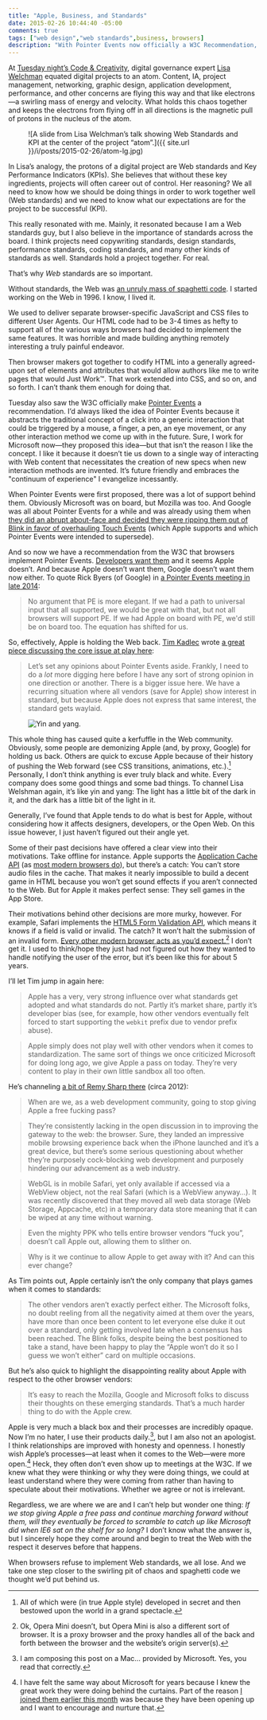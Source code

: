 ```yaml
---
title: "Apple, Business, and Standards"
date: 2015-02-26 10:44:40 -05:00
comments: true
tags: ["web design","web standards",business, browsers]
description: "With Pointer Events now officially a W3C Recommendation, Apple is playing the role of the Web standards and interoperability party pooper."
---
```


At [Tuesday night’s Code & Creativity](http://www.codeandcreativity.com/events/2015-02-24), digital governance expert [Lisa Welchman](https://twitter.com/lwelchman) equated digital projects to an atom. Content, IA, project management, networking, graphic design, application development, performance, and other concerns are flying this way and that like electrons—a swirling mass of energy and velocity. What holds this chaos together and keeps the electrons from flying off in all directions is the magnetic pull of protons in the nucleus of the atom.

<!-- more -->

<figure id="fig-2015-02-26-01" class="media-container">

![A slide from Lisa Welchman’s talk showing Web Standards and KPI at the center of the project “atom”.]({{ site.url }}/i/posts/2015-02-26/atom-lg.jpg)

</figure>

In Lisa’s analogy, the protons of a digital project are Web standards and Key Performance Indicators (KPIs). She believes that without these key ingredients, projects will often career out of control. Her reasoning? We all need to know how we should be doing things in order to work together well (Web standards) and we need to know what our expectations are for the project to be successful (KPI).

This really resonated with me. Mainly, it resonated because I am a Web standards guy, but I also believe in the importance of standards across the board. I think projects need copywriting standards, design standards, performance standards, coding standards, and many other kinds of standards as well. Standards hold a project together. For real.

That’s why *Web* standards are so important.

Without standards, the Web was [an unruly mass of spaghetti code](http://en.wikipedia.org/wiki/Browser_wars).  I started working on the Web in 1996. I know, I lived it.

We used to deliver separate browser-specific JavaScript and CSS files to different User Agents. Our HTML code had to be 3-4 times as hefty to support all of the various ways browsers had decided to implement the same features. It was horrible and made building anything remotely interesting a truly painful endeavor.

Then browser makers got together to codify HTML into a generally agreed-upon set of elements and attributes that would allow authors like me to write pages that would Just Work™. That work extended into CSS, and so on, and so forth. I can’t thank them enough for doing that.

Tuesday also saw the W3C officially make [Pointer Events](http://www.w3.org/TR/pointerevents/) a recommendation. I’d always liked the idea of Pointer Events because it abstracts the traditional concept of a click into a generic interaction that could be triggered by a mouse, a finger, a pen, an eye movement, or any other interaction method we come up with in the future. Sure, I work for Microsoft now—they proposed this idea—but that isn’t the reason I like the concept. I like it because it doesn’t tie us down to a single way of interacting with Web content that necessitates the creation of new specs when new interaction methods are invented. It’s future friendly and embraces the "continuum of experience" I evangelize incessantly.

When Pointer Events were first proposed, there was a lot of support behind them. Obviously Microsoft was on board, but Mozilla was too. And Google was all about Pointer Events for a while and was already using them when [they did an abrupt  about-face and decided they were ripping them out of Blink in favor of overhauling Touch Events](https://code.google.com/p/chromium/issues/detail?id=162757#c64) (which Apple supports and which Pointer Events were intended to supersede).

And so now we have a recommendation from the W3C that browsers implement Pointer Events. [Developers want them](http://blog.jquery.com/2015/02/24/getting-on-point/) and it seems Apple doesn’t. And because Apple doesn’t want them, Google doesn’t want them now either. To quote Rick Byers (of Google) in [a Pointer Events meeting in late 2014](https://lists.w3.org/Archives/Public/public-pointer-events/2014JulSep/0071):

> No argument that PE is more elegant. If we had a path to universal input that all supported, we would be great with that, but not all browsers will support PE. If we had Apple on board with PE, we'd still be on board too. The equation has shifted for us.

So, effectively, Apple is holding the Web back. [Tim Kadlec](https://twitter.com/tkadlec) wrote [a great piece discussing the core issue at play here](http://timkadlec.com/2015/02/apples-web/):

> Let’s set any opinions about Pointer Events aside. Frankly, I need to do a *lot* more digging here before I have any sort of strong opinion in one direction or another. There is a bigger issue here. We have a recurring situation where all vendors (save for Apple) show interest in standard, but because Apple does not express that same interest, the standard gets waylaid.

<figure id="fig-2015-02-25-02" class="media-container media-container--right">

![Yin and yang.](https://upload.wikimedia.org/wikipedia/commons/thumb/1/17/Yin_yang.svg/200px-Yin_yang.svg.png)

</figure>

This whole thing has caused quite a kerfuffle in the Web community. Obviously, some people are demonizing Apple (and, by proxy, Google) for holding us back. Others are quick to excuse Apple because of their history of pushing the Web forward (see CSS transitions, animations, etc.).[^1] Personally, I don’t think anything is ever truly black and white. Every company does some good things and some bad things. To channel Lisa Welshman again, it’s like yin and yang: The light has a little bit of the dark in it, and the dark has a little bit of the light in it.

Generally, I’ve found that Apple tends to do what is best for Apple, without considering how it affects designers, developers, or the Open Web. On this issue however, I just haven’t figured out their angle yet.

Some of their past decisions have offered a clear view into their motivations. Take offline for instance. Apple supports the [Application Cache API](http://www.w3.org/TR/html5/browsers.html#offline) (as [most modern browsers do](http://caniuse.com/#feat=offline-apps)), but there’s a catch: You can’t store audio files in the cache. That makes it nearly impossible to build a decent game in HTML because you won’t get sound effects if you aren’t connected to the Web. But for Apple it makes perfect sense: They sell games in the App Store.

Their motivations behind other decisions are more murky, however. For example, Safari implements the [HTML5 Form Validation API](https://html.spec.whatwg.org/multipage/forms.html#client-side-form-validation), which means it knows if a field is valid or invalid. The catch? It won’t halt the submission of an invalid form. [Every other modern browser acts as you’d expect.](http://caniuse.com/#search=form%20validation)[^2] I don’t get it. I used to think/hope they just had not figured out how they wanted to handle notifying the user of the error, but it’s been like this for about 5 years.

I’ll let Tim jump in again here:

> Apple has a very, very strong influence over what standards get adopted and what standards do not. Partly it’s market share, partly it’s developer bias (see, for example, how other vendors eventually felt forced to start supporting the `webkit` prefix due to vendor prefix abuse).

> Apple simply does not play well with other vendors when it comes to standardization. The same sort of things we once criticized Microsoft for doing long ago, we give Apple a pass on today. They’re very content to play in their own little sandbox all too often.

He’s channeling [a bit of Remy Sharp there](https://adactio.com/journal/5442/#comment438) (circa 2012):

> When are we, as a web development community, going to stop giving Apple a free fucking pass?

> They’re consistently lacking in the open discussion in to improving the gateway to the web: the browser. Sure, they landed an impressive mobile browsing experience back when the iPhone launched and it’s a great device, but there’s some serious questioning about whether they’re purposely cock-blocking web development and purposely hindering our advancement as a web industry.

> WebGL is in mobile Safari, yet only available if accessed via a WebView object, not the real Safari (which is a WebView anyway…). It was recently discovered that they moved all web data storage (Web Storage, Appcache, etc) in a temporary data store meaning that it can be wiped at any time without warning.

> Even the mighty PPK who tells entire browser vendors “fuck you”, doesn’t call Apple out, allowing them to slither on.

> Why is it we continue to allow Apple to get away with it? And can this ever change?

As Tim points out, Apple certainly isn’t the only company that plays games when it comes to standards:

> The other vendors aren’t exactly perfect either. The Microsoft folks, no doubt reeling from all the negativity aimed at them over the years, have more than once been content to let everyone else duke it out over a standard, only getting involved late when a consensus has been reached. The Blink folks, despite being the best positioned to take a stand, have been happy to play the “Apple won’t do it so I guess we won’t either” card on multiple occasions.

But he’s also quick to highlight the disappointing reality about Apple with respect to the other browser vendors:

> It’s easy to reach the Mozilla, Google and Microsoft folks to discuss their thoughts on these emerging standards. That’s a much harder thing to do with the Apple crew.

Apple is very much a black box and their processes are incredibly opaque. Now I’m no hater, I use their products daily.[^3], but I am also not an apologist. I think relationships are improved with honesty and openness. I honestly wish Apple’s processes—at least when it comes to the Web—were more open.[^4] Heck, they often don’t even show up to meetings at the W3C. If we knew what they were thinking or why they were doing things, we could at least understand where they were coming from rather than having to speculate about their motivations. Whether we agree or not is irrelevant.

Regardless, we are where we are and I can’t help but wonder one thing: *If we stop giving Apple a free pass and continue marching forward without them, will they eventually be forced to scramble to catch up like Microsoft did when IE6 sat on the shelf for so long?* I don’t know what the answer is, but I sincerely hope they come around and begin to treat the Web with the respect it deserves before that happens.

When browsers refuse to implement Web standards, we all lose. And we take one step closer to the swirling pit of chaos and spaghetti code we thought we’d put behind us.

[^1]: All of which were (in true Apple style) developed in secret and then bestowed upon the world in a grand spectacle.

[^2]: Ok, Opera Mini doesn’t, but Opera Mini is also a different sort of browser. It is a proxy browser and the proxy handles all of the back and forth between the browser and the website’s origin server(s).

[^3]: I am composing this post on a Mac… provided by Microsoft. Yes, you read that correctly.

[^4]: I have felt the same way about Microsoft for years because I knew the great work they were doing behind the curtains. Part of the reason [I joined them earlier this month](/notebook/ch-ch-ch-changes/) was because they have been opening up and I want to encourage and nurture that.
